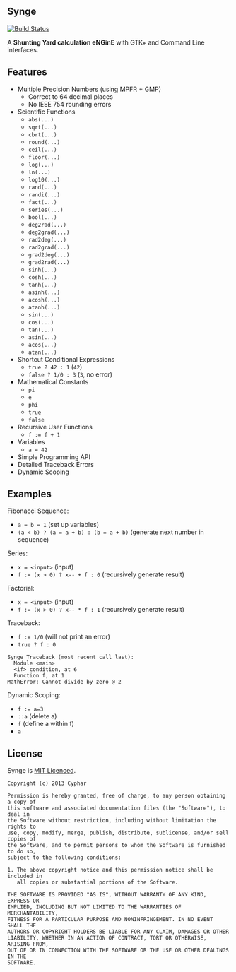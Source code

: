 Synge
-----
[![Build Status](https://travis-ci.org/cyphar/synge.png?branch=master)](https://travis-ci.org/cyphar/synge)

A **Shunting Yard calculation eNGinE** with GTK+ and Command Line interfaces.

## Features ##
* Multiple Precision Numbers (using MPFR + GMP)
  - Correct to 64 decimal places
  - No IEEE 754 rounding errors
* Scientific Functions
  - `abs(...)`
  - `sqrt(...)`
  - `cbrt(...)`
  - `round(...)`
  - `ceil(...)`
  - `floor(...)`
  - `log(...)`
  - `ln(...)`
  - `log10(...)`
  - `rand(...)`
  - `randi(...)`
  - `fact(...)`
  - `series(...)`
  - `bool(...)`
  - `deg2rad(...)`
  - `deg2grad(...)`
  - `rad2deg(...)`
  - `rad2grad(...)`
  - `grad2deg(...)`
  - `grad2rad(...)`
  - `sinh(...)`
  - `cosh(...)`
  - `tanh(...)`
  - `asinh(...)`
  - `acosh(...)`
  - `atanh(...)`
  - `sin(...)`
  - `cos(...)`
  - `tan(...)`
  - `asin(...)`
  - `acos(...)`
  - `atan(...)`
* Shortcut Conditional Expressions
  - `true ? 42 : 1` (`42`)
  - `false ? 1/0 : 3` (`3`, no error)
* Mathematical Constants
  - `pi`
  - `e`
  - `phi`
  - `true`
  - `false`
* Recursive User Functions
  - `f := f + 1`
* Variables
  - `a = 42`
* Simple Programming API
* Detailed Traceback Errors
* Dynamic Scoping

## Examples ##
Fibonacci Sequence:
* `a = b = 1` (set up variables)
* `(a < b) ? (a = a + b) : (b = a + b)` (generate next number in sequence)

Series:
* `x = <input>` (input)
* `f := (x > 0) ? x-- + f : 0` (recursively generate result)

Factorial:
* `x = <input>` (input)
* `f := (x > 0) ? x-- * f : 1` (recursively generate result)

Traceback:
* `f := 1/0` (will not print an error)
* `true ? f : 0`

```
Synge Traceback (most recent call last):
  Module <main>
  <if> condition, at 6
  Function f, at 1
MathError: Cannot divide by zero @ 2
```

Dynamic Scoping:
* `f := a=3`
* `::a` (delete a)
* `f` (define a within f)
* `a`

## License ##
Synge is [MIT Licenced](http://opensource.org/licenses/mit-license).
```
Copyright (c) 2013 Cyphar

Permission is hereby granted, free of charge, to any person obtaining a copy of
this software and associated documentation files (the "Software"), to deal in
the Software without restriction, including without limitation the rights to
use, copy, modify, merge, publish, distribute, sublicense, and/or sell copies of
the Software, and to permit persons to whom the Software is furnished to do so,
subject to the following conditions:

1. The above copyright notice and this permission notice shall be included in
   all copies or substantial portions of the Software.

THE SOFTWARE IS PROVIDED "AS IS", WITHOUT WARRANTY OF ANY KIND, EXPRESS OR
IMPLIED, INCLUDING BUT NOT LIMITED TO THE WARRANTIES OF MERCHANTABILITY,
FITNESS FOR A PARTICULAR PURPOSE AND NONINFRINGEMENT. IN NO EVENT SHALL THE
AUTHORS OR COPYRIGHT HOLDERS BE LIABLE FOR ANY CLAIM, DAMAGES OR OTHER
LIABILITY, WHETHER IN AN ACTION OF CONTRACT, TORT OR OTHERWISE, ARISING FROM,
OUT OF OR IN CONNECTION WITH THE SOFTWARE OR THE USE OR OTHER DEALINGS IN THE
SOFTWARE.
```

